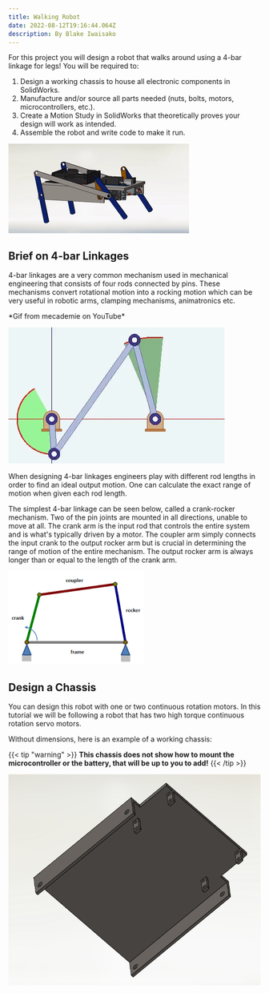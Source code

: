```yaml
---
title: Walking Robot
date: 2022-08-12T19:16:44.064Z
description: By Blake Iwaisako
---
```

For this project you will design a robot that walks around using a 4-bar linkage for legs! You will be required to:

1. Design a working chassis to house all electronic components in SolidWorks.
2. Manufacture and/or source all parts needed (nuts, bolts, motors, microcontrollers, etc.).
3. Create a Motion Study in SolidWorks that theoretically proves your design will work as intended.
4. Assemble the robot and write code to make it run.



![](/images/ezgif.com-gif-maker-3-.gif)

## Brief on 4-bar Linkages

4-bar linkages are a very common mechanism used in mechanical engineering that consists of four rods connected by pins. These mechanisms convert rotational motion into a rocking motion which can be very useful in robotic arms, clamping mechanisms, animatronics etc. 

\*Gif from mecademie on YouTube\*

![](/images/frankyoungcaudata-size_restricted.gif)

When designing 4-bar linkages engineers play with different rod lengths in order to find an ideal output motion. One can calculate the exact range of motion when given each rod length. 

The simplest 4-bar linkage can be seen below, called a crank-rocker mechanism. Two of the pin joints are mounted in all directions, unable to move at all. The crank arm is the input rod that controls the entire system and is what's typically driven by a motor. The coupler arm simply connects the input crank to the output rocker arm but is crucial in determining the range of motion of the entire mechanism. The output rocker arm is always longer than or equal to the length of the crank arm. 

![](/images/explanation.png)



## Design a Chassis

You can design this robot with one or two continuous rotation motors. In this tutorial we will be following a robot that has two high torque continuous rotation servo motors. 

Without dimensions, here is an example of a working chassis:

{{< tip "warning" >}}
**This chassis does not show how to mount the microcontroller or the battery, that will be up to you to add!**
{{< /tip >}}



![](/images/chassis.png)